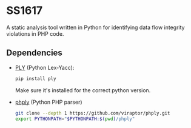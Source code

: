 # SS1617

A static analysis tool written in Python for identifying data flow integrity violations in PHP code.

## Dependencies

- [PLY](http://www.dabeaz.com/ply/) (Python Lex-Yacc):

  ```bash
  pip install ply
  ```
  Make sure it's installed for the correct python version.
  
- [phply](https://github.com/viraptor/phply) (Python PHP parser)

  ```bash
  git clone --depth 1 https://github.com/viraptor/phply.git
  export PYTHONPATH="$PYTHONPATH:$(pwd)/phply"
  ```

